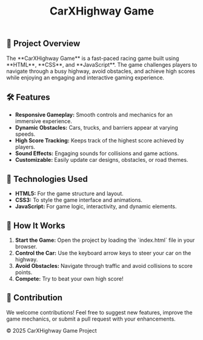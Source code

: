 <!DOCTYPE html>
<html lang="en">
<head>
    <meta charset="UTF-8">
    <meta name="viewport" content="width=device-width, initial-scale=1.0">
</head>
<body>
    <header>
        <h1>CarXHighway Game</h1>
    </header>
    <div class="container">
        <section>
            <h2><span class="emoji">🚗</span> Project Overview</h2>
            <p>The **CarXHighway Game** is a fast-paced racing game built using **HTML**, **CSS**, and **JavaScript**. The game challenges players to navigate through a busy highway, avoid obstacles, and achieve high scores while enjoying an engaging and interactive gaming experience.</p>
        </section>
        <section>
            <h2><span class="emoji">🛠</span> Features</h2>
            <ul>
                <li><strong>Responsive Gameplay:</strong> Smooth controls and mechanics for an immersive experience.</li>
                <li><strong>Dynamic Obstacles:</strong> Cars, trucks, and barriers appear at varying speeds.</li>
                <li><strong>High Score Tracking:</strong> Keeps track of the highest score achieved by players.</li>
                <li><strong>Sound Effects:</strong> Engaging sounds for collisions and game actions.</li>
                <li><strong>Customizable:</strong> Easily update car designs, obstacles, or road themes.</li>
            </ul>
        </section>
        <section>
            <h2><span class="emoji">🧰</span> Technologies Used</h2>
            <ul>
                <li><strong>HTML5:</strong> For the game structure and layout.</li>
                <li><strong>CSS3:</strong> To style the game interface and animations.</li>
                <li><strong>JavaScript:</strong> For game logic, interactivity, and dynamic elements.</li>
            </ul>
        </section>
        <section>
            <h2><span class="emoji">🚀</span> How It Works</h2>
            <ol>
                <li><strong>Start the Game:</strong> Open the project by loading the `index.html` file in your browser.</li>
                <li><strong>Control the Car:</strong> Use the keyboard arrow keys to steer your car on the highway.</li>
                <li><strong>Avoid Obstacles:</strong> Navigate through traffic and avoid collisions to score points.</li>
                <li><strong>Compete:</strong> Try to beat your own high score!</li>
            </ol>
        </section>
        <section>
            <h2><span class="emoji">🤝</span> Contribution</h2>
            <p>We welcome contributions! Feel free to suggest new features, improve the game mechanics, or submit a pull request with your enhancements.</p>
        </section>
    </div>
    <footer>
        <p>&copy; 2025 CarXHighway Game Project</p>
    </footer>
</body>
</html>
